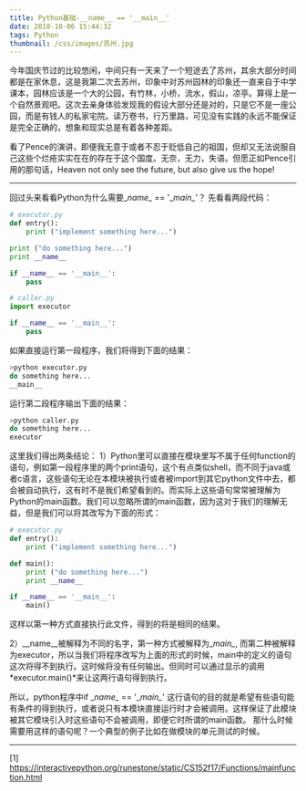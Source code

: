 ```yaml
---
title: Python基础-__name__ == '__main__'
date: 2018-10-06 15:44:32
tags: Python
thumbnail: /css/images/苏州.jpg
---
```


今年国庆节过的比较悠闲，中间只有一天来了一个短途去了苏州，其余大部分时间都是在家休息，这是我第二次去苏州，印象中对苏州园林的印象还一直来自于中学课本，园林应该是一个大的公园，有竹林，小桥，流水，假山，凉亭。算得上是一个自然景观吧。这次去亲身体验发现我的假设大部分还是对的，只是它不是一座公园，而是有钱人的私家宅院。读万卷书，行万里路，可见没有实践的永远不能保证是完全正确的，想象和现实总是有着各种差距。

看了Pence的演讲，即便我无意于或者不忍于贬低自己的祖国，但却又无法说服自己这些个烂疮实实在在的存在于这个国度。无奈，无力，失语。但愿正如Pence引用的那句话，Heaven not only see the future, but also give us the hope!

---

回过头来看看Python为什么需要\__name\__ == '\__main\__'？ 先看看两段代码：

``` python
# executor.py
def entry():
    print ("implement something here...")

print ("do something here...")
print __name__

if __name__ == '__main__':
    pass

```

``` python
# caller.py
import executor

if __name__ == '__main__':
    pass
```


如果直接运行第一段程序，我们将得到下面的结果：

``` bash
>python executor.py
do something here...
__main__
```

运行第二段程序输出下面的结果：

``` bash
>python caller.py
do something here...
executor
```

这里我们得出两条结论：
1）Python里可以直接在模块里写不属于任何function的语句，例如第一段程序里的两个print语句，这个有点类似shell，而不同于java或者c语言，这些语句无论在本模块被执行或者被import到其它python文件中去，都会被自动执行，这有时不是我们希望看到的。而实际上这些语句常常被理解为Python的main函数。我们可以忽略所谓的main函数，因为这对于我们的理解无益，但是我们可以将其改写为下面的形式：

``` python
# executor.py
def entry():
    print ("implement something here...")

def main():
    print ("do something here...")
    print __name__

if __name__ == '__main__':
    main()
```

这样以第一种方式直接执行此文件，得到的将是相同的结果。

2）\__name\__被解释为不同的名字，第一种方式被解释为\__main\__, 而第二种被解释为executor，所以当我们将程序改写为上面的形式的时候，main中的定义的语句这次将得不到执行。这时候将没有任何输出。但同时可以通过显示的调用*executor.main()*来让这两行语句得到执行。


所以，python程序中if \__name\__ == '\__main\__' 这行语句的目的就是希望有些语句能有条件的得到执行，或者说只有本模块直接运行时才会被调用。这样保证了此模块被其它模块引入时这些语句不会被调用，即便它时所谓的main函数。
那什么时候需要用这样的语句呢？一个典型的例子比如在做模块的单元测试的时候。


---
[1] https://interactivepython.org/runestone/static/CS152f17/Functions/mainfunction.html
